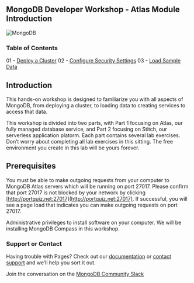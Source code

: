 ## MongoDB Developer Workshop - Atlas Module Introduction

![MongoDB](https://github.com/mongodb-developer/workshop/blob/atlas/Atlas/images/00-mongodb-logo.jpg "MongoDB")

### Table of Contents

01 - [Deploy a Cluster](https://github.com/mongodb-developer/workshop/tree/atlas/Atlas/01-Deploy-Cluster)
02 - [Configure Security Settings](https://github.com/mongodb-developer/workshop/tree/atlas/Atlas/02-Configure-Security)
03 - [Load Sample Data](https://github.com/mongodb-developer/workshop/tree/atlas/Atlas/03-Load-Sample-Data)

## Introduction

This hands-on workshop is designed to familiarize you with all aspects of MongoDB, from deploying a cluster, to loading data to creating services to access that data. 

This workshop is divided into two parts, with Part 1 focusing on Atlas, our fully managed database service, and Part 2 focusing on Stitch, our serverless application platorm. Each part contains several lab exercises. Don’t worry about completing all lab exercises in this sitting. The free environment you create in this lab will be yours forever. 

## Prerequisites

You must be able to make outgoing requests from your computer to MongoDB Atlas servers which will be running on port 27017. Please confirm that port 27017 is not blocked by your network by clicking [http://portquiz.net:27017](http://portquiz.net:27017). If successful, you will see a page load that indicates you can make outgoing requests on port 27017.

Administrative privileges to install software on your computer. We will be installing MongoDB Compass in this workshop.

### Support or Contact

Having trouble with Pages? Check out our [documentation](https://docs.mongodb.com/) or [contact support](https://mongodb.com/support) and we’ll help you sort it out.

Join the conversation on the [MongoDB Community Slack](https://launchpass.com/mongo-db)


